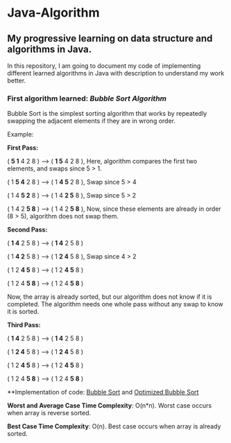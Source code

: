 # Java-Algorithm
## My progressive learning on data structure and algorithms in Java.

In this repository, I am going to document my code of implementing different learned algorithms in Java with description to understand my work better.

### First algorithm learned: _Bubble Sort Algorithm_

Bubble Sort is the simplest sorting algorithm that works by repeatedly swapping the adjacent elements if they are in wrong order.

Example:

**First Pass:**

( **5 1** 4 2 8 ) –> ( **1 5** 4 2 8 ), Here, algorithm compares the first two elements, and swaps since 5 > 1.

( 1 **5 4** 2 8 ) –>  ( 1 **4 5** 2 8 ), Swap since 5 > 4

( 1 4 **5 2** 8 ) –>  ( 1 4 **2 5** 8 ), Swap since 5 > 2

( 1 4 2 **5 8** ) –> ( 1 4 2 **5 8** ), Now, since these elements are already in order (8 > 5), algorithm does not swap them.

**Second Pass:**

( **1 4** 2 5 8 ) –> ( **1 4** 2 5 8 )

( 1 **4 2** 5 8 ) –> ( 1 **2 4** 5 8 ), Swap since 4 > 2

( 1 2 **4 5** 8 ) –> ( 1 2 **4 5** 8 )

( 1 2 4 **5 8** ) –>  ( 1 2 4 **5 8** )

Now, the array is already sorted, but our algorithm does not know if it is completed. The algorithm needs one whole pass without any swap to know it is sorted.

**Third Pass:**

( **1 4** 2 5 8 ) –> ( **1 4** 2 5 8 )

( 1 **2 4** 5 8 ) –> ( 1 **2 4** 5 8 )

( 1 2 **4 5** 8 ) –> ( 1 2 **4 5** 8 )

( 1 2 4 **5 8** ) –>  ( 1 2 4 **5 8** )


**Implementation of code: [Bubble Sort](Bubble_Sort.java) and [Optimized Bubble Sort]()


**Worst and Average Case Time Complexity**: O(n*n). Worst case occurs when array is reverse sorted.

**Best Case Time Complexity**: O(n). Best case occurs when array is already sorted.
